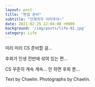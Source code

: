 ```yaml
---
layout: post
title: "면접 준비"
subtitle: "언제까지 아마추어~"
date: 2021-02-25 22:04:00 +0900
background: '/img/posts/life-01.jpg'
category: Life
---
```


미리 미리 CS 준비할 걸...

후회가 인생 전반에 섞여 있는 편...

CS 꾸준히 계속 계속... 안 하면 후회 뿐...
<p class = "placeholder">Text by Chaelin. Photographs by Chaelin.</p>